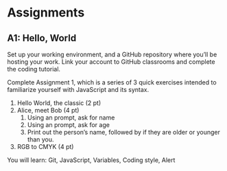 # Assignments

## A1: Hello, World
Set up your working environment, and a GitHub repository where you’ll be hosting your work. Link your account to GitHub classrooms and complete the coding tutorial. 

Complete Assignment 1, which is a series of 3 quick exercises intended to familiarize yourself with JavaScript and its syntax.

1. Hello World, the classic (2 pt)
2. Alice, meet Bob (4 pt)
   1. Using an prompt, ask for name
   2. Using an prompt, ask for age
   3. Print out the person’s name, followed by if they are older or younger than you.
3. RGB to CMYK (4 pt)

You will learn: Git, JavaScript, Variables, Coding style, Alert
